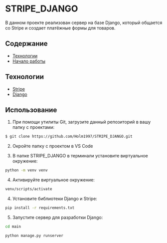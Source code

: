 # STRIPE_DJANGO
В данном проекте реализован сервер на базе Django, который общается со Stripe и создает платёжные формы для товаров.

## Содержание
- [Технологии](#технологии)
- [Начало работы](#начало-работы)

## Технологии
- [Stripe](https://stripe.com/)
- [Django](https://www.djangoproject.com/)

## Использование
1. При помощи утилиты Git, загрузите данный репозиторий в вашу папку с проектами:
```sh
$ git clone https://github.com/Holm1997/STRIPE_DJANGO.git
```

2. Окройте папку с проектом в VS Code


3. В папке STRIPE_DJANGO в терминали установите виртуальное окружение: 
```sh
python -m venv venv
```

4. Активируйте виртуальное окружение:
```sh
venv/scripts/activate
```

4. Установите библиотеки Django и Stripe:
```sh
pip install -r requirements.txt
```

5. Запустите сервер для разработки Django:
```sh
cd main

python manage.py runserver
```